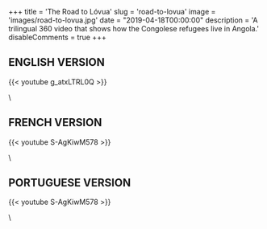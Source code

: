 +++
title = 'The Road to Lóvua'
slug = 'road-to-lovua'
image = 'images/road-to-lovua.jpg'
date = "2019-04-18T00:00:00"
description = 'A trilingual 360 video that shows how the Congolese refugees live in Angola.'
disableComments = true
+++ 

## ENGLISH VERSION

{{< youtube g_atxLTRL0Q >}}

\

## FRENCH VERSION

{{< youtube S-AgKiwM578 >}}

\

## PORTUGUESE VERSION

{{< youtube S-AgKiwM578 >}}

\



